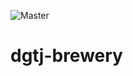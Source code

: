 ![Master](https://github.com/github/docs/actions/workflows/main.yml/badge.svg?branch=master)
# dgtj-brewery
